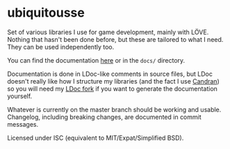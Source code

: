# ubiquitousse

Set of various libraries I use for game development, mainly with LÖVE. Nothing that hasn't been done before, but these are tailored to what I need. They can be used independently too.

You can find the documentation [here](https://reuh.github.io/ubiquitousse/index.html) or in the `docs/` directory.

Documentation is done in LDoc-like comments in source files, but LDoc doesn't really like how I structure my libraries (and the fact I use [Candran](https://github.com/Reuh/candran)) so you will need my [LDoc fork](https://github.com/Reuh/LDoc) if you want to generate the documentation yourself.

Whatever is currently on the master branch should be working and usable. Changelog, including breaking changes, are documented in commit messages.

Licensed under ISC (equivalent to MIT/Expat/Simplified BSD).
